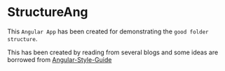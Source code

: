 # StructureAng

This `Angular App` has been created for demonstrating the `good folder structure`.

This has been created by reading from several blogs and some ideas are borrowed from [Angular-Style-Guide](https://angular.io/guide/styleguide)
